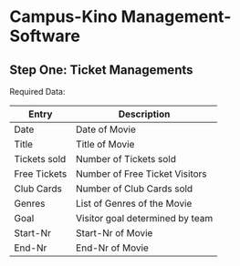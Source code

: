 # Campus-Kino Management-Software

## Step One: Ticket Managements

Required Data:

| Entry               | Description                     | 
|---------------------|---------------------------------|
| Date                | Date of Movie                   |
| Title               | Title of Movie                  |
| Tickets sold        | Number of Tickets sold          |
| Free Tickets        | Number of Free Ticket Visitors  |
| Club Cards          | Number of Club Cards sold       |
| Genres              | List of Genres of the Movie     |
| Goal                | Visitor goal determined by team |
| Start-Nr            | Start-Nr of Movie               |
| End-Nr              | End-Nr of Movie                 |

